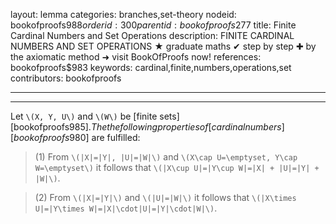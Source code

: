 layout: lemma
categories: branches,set-theory
nodeid: bookofproofs$988
orderid: 300
parentid: bookofproofs$277
title: Finite Cardinal Numbers and Set Operations
description: FINITE CARDINAL NUMBERS AND SET OPERATIONS &#9733; graduate maths &#10004; step by step &#10010; by the axiomatic method &#10140; visit BookOfProofs now!
references: bookofproofs$983
keywords: cardinal,finite,numbers,operations,set
contributors: bookofproofs

---


---

Let `\(X, Y, U\)` and `\(W\)` be [finite sets][bookofproofs$985]. The the following properties of [cardinal numbers][bookofproofs$980] are fulfilled:

> (1) From `\(|X|=|Y|, |U|=|W|\)` and `\(X\cap U=\emptyset, Y\cap W=\emptyset\)` it follows that `\(|X\cup U|=|Y\cup W|=|X| + |U|=|Y| + |W|\)`.

> (2) From `\(|X|=|Y|\)` and `\(|U|=|W|\)` it follows that `\(|X\times U|=|Y\times W|=|X|\cdot|U|=|Y|\cdot|W|\)`.
